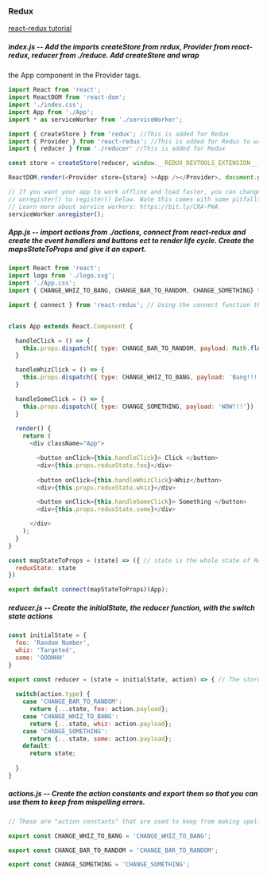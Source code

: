 ### Redux
[react-redux tutorial](https://daveceddia.com/redux-tutorial/)

##### index.js -- Add the imports createStore from redux, Provider from react-redux, reducer from ./reduce. Add createStore and wrap
the App component in the Provider tags.
```js
import React from 'react';
import ReactDOM from 'react-dom';
import './index.css';
import App from './App';
import * as serviceWorker from './serviceWorker';

import { createStore } from 'redux'; //This is added for Redux
import { Provider } from 'react-redux'; //This is added for Redux to wrap around the components
import { reducer } from './reducer' //This is added for Redux

const store = createStore(reducer, window.__REDUX_DEVTOOLS_EXTENSION__ && window.__REDUX_DEVTOOLS_EXTENSION__()); //This is added for Redux, the window object is for the Redux Dev Tools

ReactDOM.render(<Provider store={store} ><App /></Provider>, document.getElementById('root')); // Wrap the components(in this case App) in Provider tags with the store prop

// If you want your app to work offline and load faster, you can change
// unregister() to register() below. Note this comes with some pitfalls.
// Learn more about service workers: https://bit.ly/CRA-PWA
serviceWorker.unregister();
```
##### App.js -- import actions from ./actions, connect from react-redux and create the event handlers and buttons ect to render life cycle. Create the mapsStateToProps and give it an export.
```js
import React from 'react';
import logo from './logo.svg';
import './App.css';
import { CHANGE_WHIZ_TO_BANG, CHANGE_BAR_TO_RANDOM, CHANGE_SOMETHING} from './actions' // must import these from you actions.js file to keep from mispelling errors

import { connect } from 'react-redux'; // Using the connect function that comes with react-redux, you can plug any component into Redux’s store and pull out the data it needs.


class App extends React.Component {

  handleClick = () => {
    this.props.dispatch({ type: CHANGE_BAR_TO_RANDOM, payload: Math.floor(Math.random() * 100)}) //this.props.dispatch({ type: 'CHANGE_BAR_TO_RANDOM', payload: Math.floor(Math.random() * 100)})
  }

  handleWhizClick = () => {
    this.props.dispatch({ type: CHANGE_WHIZ_TO_BANG, payload: 'Bang!!!'})
  }

  handleSomeClick = () => {
    this.props.dispatch({ type: CHANGE_SOMETHING, payload: 'WOW!!!'})
  }
  
  render() {
    return (
      <div className="App">

        <button onClick={this.handleClick}> Click </button>
        <div>{this.props.reduxState.foo}</div>
        
        <button onClick={this.handleWhizClick}>Whiz</button>
        <div>{this.props.reduxState.whiz}</div>

        <button onClick={this.handleSomeClick}> Something </button>
        <div>{this.props.reduxState.some}</div>

      </div>
    );
  }
}

const mapStateToProps = (state) => ({ // state is the whole state of Redux
  reduxState: state
})

export default connect(mapStateToProps)(App);
```
##### reducer.js -- Create the initialState, the reducer function, with the switch state actions
```js
const initialState = {
  foo: 'Random Number',
  whiz: 'Targeted',
  some: 'OOOHHH'
}

export const reducer = (state = initialState, action) => { // The store needs to be initialized before its ran the first time or it will break
  
  switch(action.type) {
    case 'CHANGE_BAR_TO_RANDOM':
      return {...state, foo: action.payload};
    case 'CHANGE_WHIZ_TO_BANG':
      return {...state, whiz: action.payload};
    case 'CHANGE_SOMETHING':
      return {...state, some: action.payload};
    default:
      return state;
      
  }
}
```
##### actions.js -- Create the action constants and export them so that you can use them to keep from mispelling errors.
```js
// These are "action constants" that are used to keep from making spelling mistakes that could arise later with errors

export const CHANGE_WHIZ_TO_BANG = 'CHANGE_WHIZ_TO_BANG';

export const CHANGE_BAR_TO_RANDOM = 'CHANGE_BAR_TO_RANDOM';

export const CHANGE_SOMETHING = 'CHANGE_SOMETHING';
```

```js

```
